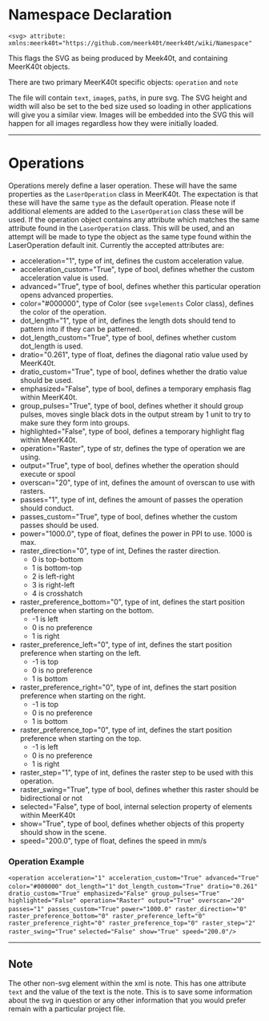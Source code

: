 # Namespace Declaration

`<svg> attribute: xmlns:meerk40t="https://github.com/meerk40t/meerk40t/wiki/Namespace"`

This flags the SVG as being produced by Meek40t, and containing MeerK40t objects.

There are two primary MeerK40t specific objects: `operation` and `note`

The file will contain `text`, `image`s, `path`s, in pure svg. The SVG height and width will also be set to the bed size used so loading in other applications will give you a similar view. Images will be embedded into the SVG this will happen for all images regardless how they were initially loaded.

---

# Operations

Operations merely define a laser operation. These will have the same properties as the `LaserOperation` class in MeerK40t. The expectation is that these will have the same `type` as the default operation. Please note if additional elements are added to the `LaserOperation` class these will be used. If the operation object contains any attribute which matches the same attribute found in the `LaserOperation` class. This will be used, and an attempt will be made to type the object as the same type found within the LaserOperation default init. Currently the accepted attributes are:

* acceleration="1", type of int, defines the custom acceleration value.
* acceleration_custom="True", type of bool, defines whether the custom acceleration value is used.
* advanced="True", type of bool, defines whether this particular operation opens advanced properties.
* color="#000000", type of Color (see `svgelements` Color class), defines the color of the operation.
* dot_length="1", type of int, defines the length dots should tend to pattern into if they can be patterned.
* dot_length_custom="True", type of bool, defines whether custom dot_length is used.
* dratio="0.261", type of float, defines the diagonal ratio value used by MeerK40t.
* dratio_custom="True", type of bool, defines whether the dratio value should be used.
* emphasized="False", type of bool, defines a temporary emphasis flag within MeerK40t.
* group_pulses="True", type of bool, defines whether it should group pulses, moves single black dots in the output stream by 1 unit to try to make sure they form into groups.
* highlighted="False", type of bool, defines a temporary highlight flag within MeerK40t.
* operation="Raster", type of str, defines the type of operation we are using.
* output="True", type of bool, defines whether the operation should execute or spool
* overscan="20", type of int, defines the amount of overscan to use with rasters.
* passes="1", type of int, defines the amount of passes the operation should conduct.
* passes_custom="True", type of bool, defines whether the custom passes should be used.
* power="1000.0", type of float, defines the power in PPI to use. 1000 is max. 
* raster_direction="0", type of int, Defines the raster direction.
    * 0 is top-bottom
    * 1 is bottom-top
    * 2 is left-right
    * 3 is right-left
    * 4 is crosshatch
* raster_preference_bottom="0", type of int, defines the start position preference when starting on the bottom.
    * -1 is left
    * 0 is no preference
    * 1 is right
* raster_preference_left="0", type of int, defines the start position preference when starting on the left.
    * -1 is top
    * 0 is no preference
    * 1 is bottom
* raster_preference_right="0", type of int, defines the start position preference when starting on the right.
    * -1 is top
    * 0 is no preference
    * 1 is bottom
* raster_preference_top="0", type of int, defines the start position preference when starting on the top.
    * -1 is left
    * 0 is no preference
    * 1 is right
* raster_step="1", type of int, defines the raster step to be used with this operation.
* raster_swing="True", type of bool, defines whether this raster should be bidirectional or not
* selected="False", type of bool, internal selection property of elements within MeerK40t
* show="True", type of bool, defines whether objects of this property should show in the scene.
* speed="200.0", type of float, defines the speed in mm/s


### Operation Example

`<operation acceleration="1" acceleration_custom="True" advanced="True" color="#000000" dot_length="1"`
               `dot_length_custom="True" dratio="0.261" dratio_custom="True" emphasized="False" group_pulses="True"`
               `highlighted="False" operation="Raster" output="True" overscan="20" passes="1" passes_custom="True"`
               `power="1000.0" raster_direction="0" raster_preference_bottom="0" raster_preference_left="0"`
               `raster_preference_right="0" raster_preference_top="0" raster_step="2" raster_swing="True"`
               `selected="False" show="True" speed="200.0"/>`

---

## Note

The other non-svg element within the xml is note. This has one attribute `text` and the value of the text is the note. This is to save some information about the svg in question or any other information that you would prefer remain with a particular project file.